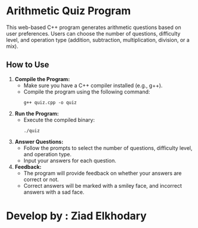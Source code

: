<!DOCTYPE html>
<html lang="en">
<head>
    <meta charset="UTF-8">
    <meta name="viewport" content="width=device-width, initial-scale=1.0">
</head>
<body>
    <div class="container">
        <h1>Arithmetic Quiz Program</h1>
        <p>This web-based C++ program generates arithmetic questions based on user preferences. Users can choose the number of questions, difficulty level, and operation type (addition, subtraction, multiplication, division, or a mix).</p>
        <h2>How to Use</h2>
        <ol>
            <li><strong>Compile the Program:</strong>
                <ul>
                    <li>Make sure you have a C++ compiler installed (e.g., g++).</li>
                    <li>Compile the program using the following command:
                        <pre><code>g++ quiz.cpp -o quiz</code></pre>
                    </li>
                </ul>
            </li>
            <li><strong>Run the Program:</strong>
                <ul>
                    <li>Execute the compiled binary:
                        <pre><code>./quiz</code></pre>
                    </li>
                </ul>
            </li>
            <li><strong>Answer Questions:</strong>
                <ul>
                    <li>Follow the prompts to select the number of questions, difficulty level, and operation type.</li>
                    <li>Input your answers for each question.</li>
                </ul>
            </li>
            <li><strong>Feedback:</strong>
                <ul>
                    <li>The program will provide feedback on whether your answers are correct or not.</li>
                    <li>Correct answers will be marked with a smiley face, and incorrect answers with a sad face.</li>
                </ul>
            </li>
        </ol>
       <h1>Develop by : Ziad Elkhodary</h1>
    </div>
</body>
</html>
